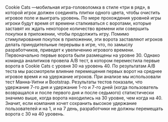 Cookie Cats —мобильная игра-головоломка в стиле «три в ряд», в которой игрок должен соединять плитки одного цвета, чтобы очистить игровое поле и выиграть уровень.  По мере прохождения уровней игры игроки будут время от времени сталкиваться с воротами, которые заставят их ждать некоторое количество времени или совершить покупки в приложении, чтобы продолжить игру. Помимо стимулирования покупок в приложении, эти ворота заставляют игроков делать принудительные перерывы в игре, что, по замыслу разработчиков, приведет к увеличению игрового времени.
Первоначально первые ворота были размещены на уровне 30. Однако команда аналитиков провела A/B тест, в котором переместила первые ворота в Cookie Cats с уровня 30 на уровень 40. 
По результатам A/B теста мы рассмотрели влияние перемещения первых ворот на среднее игровое время и на удержание игроков. При анализе мы использовали тест Манна-Уитни и Bootstrap.
Результаты тестов показали, что удержание 7-го дня и удержание 1-го и 7-го дней (когда пользователь возвращался и после первого дня и после седьмого) статистически значимо выше, когда ворота находились на 30 уровне, чем когда на 40. Значит, если компания хочет сохранить высокое удержание пользователей и на 1, и на 7 день, разработчики не должны перемещать ворота с 30 на 40 уровень.
